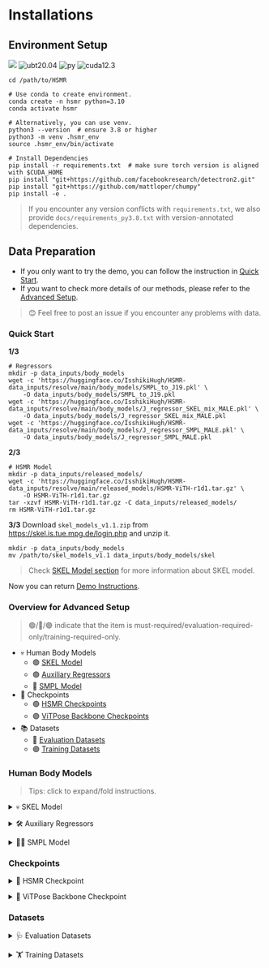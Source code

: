 # Installations


## Environment Setup

![](https://img.shields.io/badge/-Env%20had%20been%20tested%20on%3A-gray?style=flat-square&logoColor=white)
![ubt20.04](https://img.shields.io/badge/Ubuntu-20.04-orange?logo=ubuntu&logoColor=white)
![py](https://img.shields.io/badge/Python-3.8,%203.10-%23356F9F?logo=python&logoColor=white)
![cuda12.3](https://img.shields.io/badge/CUDA-12.3-%2376B600?logo=nvidia&logoColor=white)


```shell
cd /path/to/HSMR
```

```shell
# Use conda to create environment.
conda create -n hsmr python=3.10
conda activate hsmr

# Alternatively, you can use venv.
python3 --version  # ensure 3.8 or higher
python3 -m venv .hsmr_env
source .hsmr_env/bin/activate
```


```shell
# Install Dependencies
pip install -r requirements.txt  # make sure torch version is aligned with $CUDA_HOME
pip install "git+https://github.com/facebookresearch/detectron2.git"
pip install "git+https://github.com/mattloper/chumpy"
pip install -e .
```



> If you encounter any version conflicts with `requirements.txt`, we also provide `docs/requirements_py3.8.txt` with version-annotated dependencies.


## Data Preparation


- If you only want to try the demo, you can follow the instruction in [Quick Start](#quick-start).
- If you want to check more details of our methods, please refer to the [Advanced Setup](#advanced-setup).

> 😊 Feel free to post an issue if you encounter any problems with data.

### Quick Start


**1/3**
```shell
# Regressors
mkdir -p data_inputs/body_models
wget -c 'https://huggingface.co/IsshikiHugh/HSMR-data_inputs/resolve/main/body_models/SMPL_to_J19.pkl' \
    -O data_inputs/body_models/SMPL_to_J19.pkl
wget -c 'https://huggingface.co/IsshikiHugh/HSMR-data_inputs/resolve/main/body_models/J_regressor_SKEL_mix_MALE.pkl' \
    -O data_inputs/body_models/J_regressor_SKEL_mix_MALE.pkl
wget -c 'https://huggingface.co/IsshikiHugh/HSMR-data_inputs/resolve/main/body_models/J_regressor_SMPL_MALE.pkl' \
    -O data_inputs/body_models/J_regressor_SMPL_MALE.pkl
```
**2/3**
```shell
# HSMR Model
mkdir -p data_inputs/released_models/
wget -c 'https://huggingface.co/IsshikiHugh/HSMR-data_inputs/resolve/main/released_models/HSMR-ViTH-r1d1.tar.gz' \
    -O HSMR-ViTH-r1d1.tar.gz
tar -xzvf HSMR-ViTH-r1d1.tar.gz -C data_inputs/released_models/
rm HSMR-ViTH-r1d1.tar.gz
```
**3/3**
Download `skel_models_v1.1.zip` from https://skel.is.tue.mpg.de/login.php and unzip it.

```shell
mkdir -p data_inputs/body_models
mv /path/to/skel_models_v1.1 data_inputs/body_models/skel
```

> Check [SKEL Model section](#skel-model) for more information about SKEL model.


Now you can return [Demo Instructions](../README.md#-demo--quick-start).

### Overview for Advanced Setup

> 🟢/🔵/🟣 indicate that the item is must-required/evaluation-required-only/training-required-only.

- 💀 Human Body Models
    - 🟢 [SKEL Model](#skel-model)
    - 🟢 [Auxiliary Regressors](#aux-reg)
    - 🔵 [SMPL Model](#smpl-model)
- 🚩 Checkpoints
    - 🟢 [HSMR Checkpoints](#hsmr-ckpt)
    - 🟣 [ViTPose Backbone Checkpoints](#bcb-ckpt)
- 📚 Datasets
    - 🔵 [Evaluation Datasets](#eval-ds)
    - 🟣 [Training Datasets](#train-ds)

### Human Body Models

> Tips: click to expand/fold instructions.

<a id="skel-model"></a>
<details>
  <summary>💀 SKEL Model</summary>
  <hr>

1. Go to [SKEL Homepage > Download](https://skel.is.tue.mpg.de/download.php) and download "SKEL and BSM models". You are supposed to get `skel_models_v1.1.zip`. The inside content should be like:

    ```shell
    skel_models_v1.1
    ├── Geometry/...
    ├── bsm.osim
    ├── changelog_v1.1.1.txt
    ├── sample_motion/...
    ├── skel_female.pkl
    ├── skel_male.pkl
    └── tmp.osim
    ```

    ⚠️ **SKEL version matters!** If you had downloaded the SKEL model before, please make sure the whole version number is `v1.1.1`. You can find the model version in `changelog_v1.1.1.txt`. Any lower versions are **not compatible**.
2. Add `skel_models_v1.1` to the code base:

    ```shell
    mkdir -p data_inputs/body_models
    mv /path/to/skel_models_v1.1 data_inputs/body_models/skel
    ```

> For more information about the SKEL model itself, please refer [SKEL project page](https://skel.is.tue.mpg.de/) or [LearningHumans Jupyter notebook](https://github.com/IsshikiHugh/LearningHumans/blob/main/notebooks/SKEL_basic.ipynb).

  <hr>
</details>


<a id="aux-reg"></a>
<details>
  <summary>🛠️ Auxiliary Regressors</summary>
  <hr>

Download the necessary additional files from [HuggingFace](https://huggingface.co/IsshikiHugh/HSMR-data_inputs/resolve/main/body_models/) and put them to `data_inputs/body_models/`. Or you can simply run this:

```shell
mkdir -p data_inputs/body_models
wget -c 'https://huggingface.co/IsshikiHugh/HSMR-data_inputs/resolve/main/body_models/SMPL_to_J19.pkl' \
    -O data_inputs/body_models/SMPL_to_J19.pkl
wget -c 'https://huggingface.co/IsshikiHugh/HSMR-data_inputs/resolve/main/body_models/J_regressor_SKEL_mix_MALE.pkl' \
    -O data_inputs/body_models/J_regressor_SKEL_mix_MALE.pkl
wget -c 'https://huggingface.co/IsshikiHugh/HSMR-data_inputs/resolve/main/body_models/J_regressor_SMPL_MALE.pkl' \
    -O data_inputs/body_models/J_regressor_SMPL_MALE.pkl
```

  <hr>
</details>


<a id="smpl-model"></a>
<details>
  <summary>🧑‍🦲 SMPL Model</summary>
  <hr>

1. Sign in [SMPLify Homepage > Downloads](https://smplify.is.tue.mpg.de/download.php) and click `SMPLIFY_CODE_V2.ZIP`. You will get `mpips_smplify_public_v2.zip`. After unzipping, you will get a folder like this:

    ```shell
    smplify_public
    ├── code
    │   ├── models
    │   │   ├── basicModel_neutral_lbs_10_207_0_v1.0.0.pkl  # 10-shape model, in size of 37MB
    │   │   └── ...
    │   └── ...
    └── ...
    ```

2. Add to the code base.

    ```shell
    mkdir -p data_inputs/body_models/smpl
    mv /path/to/basicModel_neutral_lbs_10_207_0_v1.0.0.pkl data_inputs/body_models/smpl/SMPL_NEUTRAL.pkl
    ```

> For more information about the SMPL model itself, please refer [SMPL project page](https://smpl.is.tue.mpg.de/) or [LearningHumans Jupyter notebook](https://github.com/IsshikiHugh/LearningHumans/blob/main/notebooks/SMPL_basic.ipynb).


  <hr>
</details>


### Checkpoints

<a id="hsmr-ckpt"></a>
<details>
  <summary>🚩 HSMR Checkpoint</summary>
  <hr>

1. Download `HSMR-ViTH-r1d1.tar.gz` from [HuggingFace](https://huggingface.co/IsshikiHugh/HSMR-data_inputs/tree/main/released_models), or you can simply run this:
    ```shell
    wget -c 'https://huggingface.co/IsshikiHugh/HSMR-data_inputs/resolve/main/released_models/HSMR-ViTH-r1d1.tar.gz' \
        -O HSMR-ViTH-r1d1.tar.gz
    ```
2. Add to the code base.

    ```shell
    mkdir -p data_inputs/released_models/
    tar -xzvf HSMR-ViTH-r1d1.tar.gz -C data_inputs/released_models/
    rm HSMR-ViTH-r1d1.tar.gz
    ```

  <hr>
</details>

<a id="bcb-ckpt"></a>
<details>
  <summary>🚩 ViTPose Backbone Checkpoint</summary>
  <hr>

Download `vitpose_backbone.pth` from [HuggingFace](https://huggingface.co/IsshikiHugh/HSMR-data_inputs/tree/main/backbone) and put them to `data_inputs/backbone/`.Or you can simply run this:

```shell
mkdir -p data_inputs/backbone/
wget -c 'https://huggingface.co/IsshikiHugh/HSMR-data_inputs/resolve/main/backbone/vitpose_backbone.pth' \
    -O data_inputs/backbone/vitpose_backbone.pth
```

  <hr>
</details>


### Datasets

<a id="eval-ds"></a>
<details>
  <summary>🩺 Evaluation Datasets</summary>
  <hr>

We evaluate our approach on multiple benchmarks. Specifically, we use the benchmarks used by [HMR2.0](https://github.com/shubham-goel/4D-Humans), including 2D datasets (COCO, LSP-EXTENDED, PoseTrack) and 3D datasets (3DPW, H36M). Moreover, we evaluate on the [MOYO](https://moyo.is.tue.mpg.de/) dataset.


1. Prepare the evaluation datasets used by HMR2.0:
    1. Download `hmr2_evaluation_data.tar.gz` from [DropBox](https://www.dropbox.com/scl/fi/kl79djemdgqcl6d691er7/hmr2_evaluation_data.tar.gz?rlkey=ttmbdu3x5etxwqqyzwk581zjl&e=1) or [HuggingFace](https://huggingface.co/IsshikiHugh/HSMR-data_inputs/tree/main/), or you can simply run this:
        ```shell
        wget -c 'https://huggingface.co/IsshikiHugh/HSMR-data_inputs/resolve/main/hmr2_evaluation_data.tar.gz' \
            -O hmr2_evaluation_data.tar.gz
        ```
    2. Prepare [3DPW](https://virtualhumans.mpi-inf.mpg.de/3DPW/), [H36M](http://vision.imar.ro/human3.6m/description.php), [COCO](https://cocodataset.org/#download), [LSP-EXTENDED](http://datasets.d2.mpi-inf.mpg.de/hr-lspet/hr-lspet.zip), and [PoseTrack](https://posetrack.net/) datasets. Check the "data structure" bellow to see how to organize the data. Only the images are required.
2. Prepare the MOYO evaluation dataset:
    1. Download `hsmr_evaluation_data.tar.gz` from [HuggingFace](https://huggingface.co/IsshikiHugh/HSMR-data_inputs/tree/main/), or you can simply run this:
        ```shell
        wget -c 'https://huggingface.co/IsshikiHugh/HSMR-data_inputs/resolve/main/hsmr_evaluation_data.tar.gz' \
            -O hsmr_evaluation_data.tar.gz
        ```
    2. Download MoYo images from [here](https://github.com/sha2nkt/moyo_toolkit).
3. Add to the code base.
    ```shell
    # Prepare meta data.
    tar -xzvf hmr2_evaluation_data.tar.gz -C data_inputs/
    rm hmr2_evaluation_data.tar.gz
    tar -xzvf hsmr_evaluation_data.tar.gz -C data_inputs/
    rm hsmr_evaluation_data.tar.gz
    ```
    ```shell
    # Prepare image data.
    mkdir -p data_inputs/datasets
    ln -s /path/to/3dpw      data_inputs/datasets/3dpw
    ln -s /path/to/h36m      data_inputs/datasets/h36m
    ln -s /path/to/coco      data_inputs/datasets/coco
    ln -s /path/to/hr-lspet  data_inputs/datasets/hr-lspet
    ln -s /path/to/posetrack data_inputs/datasets/posetrack
    ln -s /path/to/moyo      data_inputs/datasets/moyo
    ```

After that, the data structure should fit:

```shell
data_inputs
├── datasets  # The image files.
│   ├── 3dpw
│   │   └── imageFiles/*/*.jpg
│   ├── coco
│   │   └── val2017/*.jpg
│   ├── h36m
│   │   └── images/*.jpg
│   ├── hr-lspet
│   │   └── *.png
│   ├── posetrack
│   │   └─── posetrack2018/posetrack_data/images/*/*/*.jpg
│   └── moyo
│       ├── 220923_yogi_body_hands_03596_Boat_Pose_or_Paripurna_Navasana_-a
│       │   └── YOGI_Cam_*/*.jpg
│       ├── 220923_yogi_body_hands_03596_Boat_Pose_or_Paripurna_Navasana_-b
│       │   └── YOGI_Cam_*/*.jpg
│       └── ...
├── hmr2_evaluation_data  # The packaged labels of standard benchmark datasets.
│   ├── 3dpw_test.npz
│   ├── coco_val.npz
│   ├── h36m_val_p2.npz
│   ├── hr-lspet_train.npz
│   └── posetrack_2018_val.npz
└── hsmr_evaluation_data  # The packaged labels of extra benchmark datasets.
    └── moyo_v2.npz
```

  <hr>
</details>


<a id="train-ds"></a>
<details>
  <summary>🏋 Training Datasets</summary>
  <hr>

1. Download training data parts through the commands below (or click the links in the table):
    ```shell
    mkdir -p data_inputs/hsmr_training_data
    wget "https://www.dropbox.com/scl/fi/tdnyxoufx8u3f7kcgruah/hsmr_training_data.part1.tar.gz?rlkey=92pm05qa8pimjhrpwipu56svn&st=id2dvek4&dl=1" \
        -O data_inputs/hsmr_training_data/hsmr_training_data.part1.tar.gz
    wget "https://www.dropbox.com/scl/fi/az8opeka0zyhl6mk0gj6p/hsmr_training_data.part2.tar.gz?rlkey=7iv6t1hl95ok6zuxp2nit29fr&st=5jepxumi&dl=1" \
        -O data_inputs/hsmr_training_data/hsmr_training_data.part2.tar.gz
    wget "https://www.dropbox.com/scl/fi/rd9uribnjvyj896cqbj7o/hsmr_training_data.part3.tar.gz?rlkey=b821r5qslbuqivqav8qvu8fee&st=n215nv19&dl=1" \
        -O data_inputs/hsmr_training_data/hsmr_training_data.part3.tar.gz
    wget "https://www.dropbox.com/scl/fi/pxm75g95nbkqxg3er8ozd/hsmr_training_data.part4.tar.gz?rlkey=7e5ftkbzre0smbxi2mtukijuk&st=0bje2g3n&dl=1" \
        -O data_inputs/hsmr_training_data/hsmr_training_data.part4.tar.gz
    wget "https://www.dropbox.com/scl/fi/3us8qbxra7v01marw52g3/hsmr_training_data.part5.tar.gz?rlkey=737cofc38z9imafk016n4lxmz&st=qowg65xy&dl=1" \
        -O data_inputs/hsmr_training_data/hsmr_training_data.part5.tar.gz
    wget "https://www.dropbox.com/scl/fi/2du8j0wll367mxmqk8u37/hsmr_training_data.part6.tar.gz?rlkey=cdz3trhq1eycyko0ahba5ojen&st=ke4a306z&dl=1" \
        -O data_inputs/hsmr_training_data/hsmr_training_data.part6.tar.gz
    wget "https://www.dropbox.com/scl/fi/kb2gv7z45d9ha3clof33j/hsmr_training_data.part7.tar.gz?rlkey=7sonxtqqhuctvzfrpecdnbpd1&st=lbv2oh5n&dl=1" \
        -O data_inputs/hsmr_training_data/hsmr_training_data.part7.tar.gz
    ```
    | file name | sha1sum | size |
    |---|---|---|
    |[hsmr_training_data.part1.tar.gz](https://www.dropbox.com/scl/fi/tdnyxoufx8u3f7kcgruah/hsmr_training_data.part1.tar.gz?rlkey=92pm05qa8pimjhrpwipu56svn&st=id2dvek4&dl=0)|`6675c3f5987186893c4bc5c8616a5ce743ce941d`|30G|
    |[hsmr_training_data.part2.tar.gz](https://www.dropbox.com/scl/fi/az8opeka0zyhl6mk0gj6p/hsmr_training_data.part2.tar.gz?rlkey=7iv6t1hl95ok6zuxp2nit29fr&st=5jepxumi&dl=0)|`dd62b3e86e8c8ae33436aa5e54d4e9ef27a64503`|41G|
    |[hsmr_training_data.part3.tar.gz](https://www.dropbox.com/scl/fi/rd9uribnjvyj896cqbj7o/hsmr_training_data.part3.tar.gz?rlkey=b821r5qslbuqivqav8qvu8fee&st=n215nv19&dl=0)|`97a98f70488fddff2ac7a4055b4a831039d95ac4`|39G|
    |[hsmr_training_data.part4.tar.gz](https://www.dropbox.com/scl/fi/pxm75g95nbkqxg3er8ozd/hsmr_training_data.part4.tar.gz?rlkey=7e5ftkbzre0smbxi2mtukijuk&st=0bje2g3n&dl=0)|`5ac1f308fe0c0e96db7c27308292ae03d2fd9d1f`|39G|
    |[hsmr_training_data.part5.tar.gz](https://www.dropbox.com/scl/fi/3us8qbxra7v01marw52g3/hsmr_training_data.part5.tar.gz?rlkey=737cofc38z9imafk016n4lxmz&st=qowg65xy&dl=0)|`b0898c9ef37f417c15589224199948476cfc3abe`|39G|
    |[hsmr_training_data.part6.tar.gz](https://www.dropbox.com/scl/fi/2du8j0wll367mxmqk8u37/hsmr_training_data.part6.tar.gz?rlkey=cdz3trhq1eycyko0ahba5ojen&st=ke4a306z&dl=0)|`c7cc0a94f439fd4614b2c97d62767bcc2332f2a2`|37G|
    |[hsmr_training_data.part7.tar.gz](https://www.dropbox.com/scl/fi/kb2gv7z45d9ha3clof33j/hsmr_training_data.part7.tar.gz?rlkey=7sonxtqqhuctvzfrpecdnbpd1&st=lbv2oh5n&dl=0)|`c62b5f96d0168a5ac0eacb772ecc3eb55c9b2756`|39G|
    - Alternatively, you can download the un-packaged webdataset tars from [HuggingFace Dataset](https://huggingface.co/datasets/IsshikiHugh/HSMR-TrainingData/tree/main).
2. Check the integrity of the downloaded files:
    ```shell
    sha1sum hsmr_training_data.part*.tar.gz
    ```
3. Unzip and add to the codebase.
    ```shell
    cd data_inputs/hsmr_training_data
    for file in hsmr_training_data.part*.tar.gz; do
        tar -xzvf "$file"
    done
    ```

  <hr>
</details>